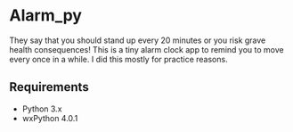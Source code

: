 # Alarm_py
They say that you should stand up every 20 minutes or you risk grave health consequences! This is a tiny alarm clock app to remind you to move every once in a while. I did this mostly for practice reasons.

## Requirements
* Python 3.x
* wxPython 4.0.1
